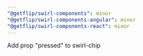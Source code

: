 ```yaml
---
"@getflip/swirl-components": minor
"@getflip/swirl-components-angular": minor
"@getflip/swirl-components-react": minor
---
```


Add prop "pressed" to swirl-chip
